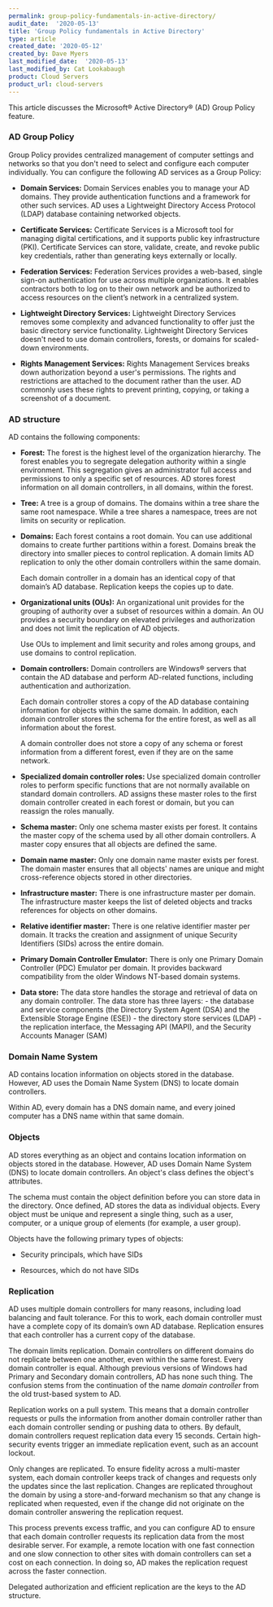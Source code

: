 ```yaml
---
permalink: group-policy-fundamentals-in-active-directory/
audit_date:  '2020-05-13'
title: 'Group Policy fundamentals in Active Directory'
type: article
created_date: '2020-05-12'
created_by: Dave Myers
last_modified_date:  '2020-05-13'
last_modified_by: Cat Lookabaugh
product: Cloud Servers
product_url: cloud-servers
---
```


This article discusses the Microsoft&reg; Active Directory&reg; (AD) Group Policy feature.

### AD Group Policy

Group Policy provides centralized management of computer settings and networks so that you don't
need to select and configure each computer individually. You can configure the following AD
services as a Group Policy:

- **Domain Services:** Domain Services enables you to manage your AD domains. They provide
authentication functions and a framework for other such services. AD uses a Lightweight
Directory Access Protocol (LDAP) database containing networked objects.

- **Certificate Services:** Certificate Services is a Microsoft tool for managing digital certifications,
and it supports public key infrastructure (PKI). Certificate Services can store, validate,
create, and revoke public key credentials, rather than generating keys externally or locally.

- **Federation Services:** Federation Services provides a web-based, single sign-on
authentication for use across multiple organizations. It enables contractors both to log on to their own
network and be authorized to access resources on the client’s network in a centralized system.

- **Lightweight Directory Services:** Lightweight Directory Services removes some complexity and advanced
functionality to offer just the basic directory service functionality. Lightweight Directory Services doesn't need to use
domain controllers, forests, or domains for scaled-down environments.

- **Rights Management Services:** Rights Management Services breaks down authorization beyond a user's
permissions. The rights and restrictions are attached to the document rather than the user. AD commonly
uses these rights to prevent printing, copying, or taking a screenshot of a document.

### AD structure

AD contains the following components:

- **Forest:** The forest is the highest level of the organization hierarchy. The forest enables you to
  segregate delegation authority within a single environment. This segregation gives an administrator
  full access and permissions to only a specific set of resources. AD stores forest information
  on all domain controllers, in all domains, within the forest.

- **Tree:** A tree is a group of domains. The domains within a tree share the same root namespace. While
  a tree shares a namespace, trees are not limits on security or replication.

- **Domains:** Each forest contains a root domain. You can use additional domains to create further partitions
  within a forest. Domains break the directory into smaller pieces to control replication. A domain limits
  AD replication to only the other domain controllers within the same domain.

  Each domain controller in a domain has an identical copy of that domain’s AD database. Replication keeps
  the copies up to date.

- **Organizational units (OUs):** An organizational unit provides for the grouping of authority over a subset
  of resources within a domain. An OU provides a security boundary on elevated privileges and authorization and
  does not limit the replication of AD objects.

  Use OUs to implement and limit security and roles among groups, and use domains to control replication.

- **Domain controllers:** Domain controllers are Windows&reg; servers that contain the AD database and perform
  AD-related functions, including authentication and authorization.

  Each domain controller stores a copy of the AD database containing information for objects within the same
  domain. In addition, each domain controller stores the schema for the entire forest, as well as all information
  about the forest.

  A domain controller does not store a copy of any schema or forest information from a different forest, even
  if they are on the same network.

- **Specialized domain controller roles:** Use specialized domain controller roles to perform specific functions
  that are not normally available on standard domain controllers. AD assigns these master roles to the first
  domain controller created in each forest or domain, but you can reassign the roles manually.

- **Schema master:** Only one schema master exists per forest. It contains the master copy of the schema used
   by all other domain controllers. A master copy ensures that all objects are defined the same.

- **Domain name master:** Only one domain name master exists per forest. The domain master ensures that all
  objects' names are unique and might cross-reference objects stored in other directories.

- **Infrastructure master:** There is one infrastructure master per domain. The infrastructure master keeps
  the list of deleted objects and tracks references for objects on other domains.

- **Relative identifier master:** There is one relative identifier master per domain. It tracks the creation
  and assignment of unique Security Identifiers (SIDs) across the entire domain.

- **Primary Domain Controller Emulator:** There is only one Primary Domain Controller (PDC) Emulator per domain.
  It provides backward compatibility from the older Windows NT-based domain systems.

- **Data store:** The data store handles the storage and retrieval of data on any domain controller. The data
  store has three layers:
      - the database and service components (the Directory System Agent (DSA) and the Extensible Storage Engine (ESE))
      - the directory store services (LDAP) 
      - the replication interface, the Messaging API (MAPI), and the Security Accounts Manager (SAM)

### Domain Name System

AD contains location information on objects stored in the database. However, AD uses the Domain Name System (DNS)
to locate domain controllers.

Within AD, every domain has a DNS domain name, and every joined computer has a DNS name within that same domain.

### Objects

AD stores everything as an object and contains location information on objects stored in the database.
However, AD uses Domain Name System (DNS) to locate domain controllers. An object's class defines the object's
attributes.

The schema must contain the object definition before you can store data in the directory. Once defined, AD stores
the data as individual objects. Every object must be unique and represent a single thing, such as a user, computer,
or a unique group of elements (for example, a user group).

Objects have the following primary types of objects:

- Security principals, which have SIDs

- Resources, which do not have SIDs

### Replication

AD uses multiple domain controllers for many reasons, including load balancing and fault tolerance. For this
to work, each domain controller must have a complete copy of its domain’s own AD database. Replication ensures
that each controller has a current copy of the database.

The domain limits replication. Domain controllers on different domains do not replicate between one another,
even within the same forest. Every domain controller is equal. Although previous versions of Windows had Primary
and Secondary domain controllers, AD has none such thing. The confusion stems from the continuation of the name 
*domain controller* from the old trust-based system to AD.

Replication works on a pull system. This means that a domain controller requests or pulls the information
from another domain controller rather than each domain controller sending or pushing data to others. By default,
domain controllers request replication data every 15 seconds. Certain high-security events trigger an immediate
replication event, such as an account lockout.

Only changes are replicated. To ensure fidelity across a multi-master system, each domain controller keeps track
of changes and requests only the updates since the last replication. Changes are replicated throughout the domain
by using a store-and-forward mechanism so that any change is replicated when requested, even if the change did not
originate on the domain controller answering the replication request.

This process prevents excess traffic, and you can configure AD to ensure that each domain controller requests
its replication data from the most desirable server. For example, a remote location with one fast connection and
one slow connection to other sites with domain controllers can set a cost on each connection. In doing so, AD
makes the replication request across the faster connection.

Delegated authorization and efficient replication are the keys to the AD structure.
